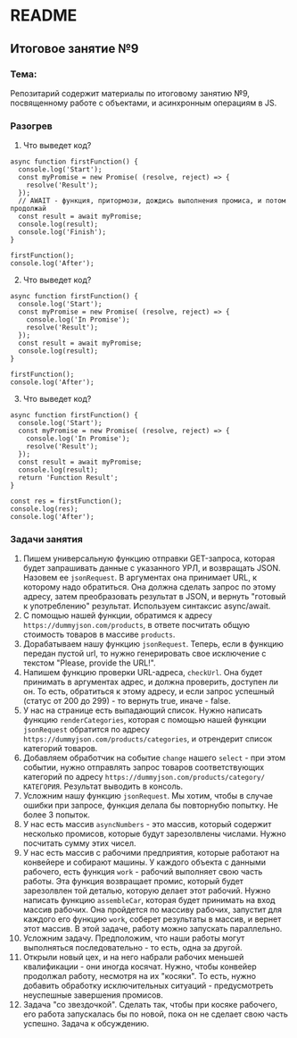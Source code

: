  # README

## Итоговое занятие №9

### Тема:

Репозитарий содержит материалы по итоговому занятию №9, посвященному работе с объектами, и асинхронным операциям в JS.

### Разогрев

1. Что выведет код?
```
async function firstFunction() {
  console.log('Start');
  const myPromise = new Promise( (resolve, reject) => {
    resolve('Result');
  });
  // AWAIT - функция, притормози, дождись выполнения промиса, и потом продолжай
  const result = await myPromise;
  console.log(result);
  console.log('Finish');
}

firstFunction();
console.log('After');
```

2. Что выведет код?
```
async function firstFunction() {
  console.log('Start');
  const myPromise = new Promise( (resolve, reject) => {
    console.log('In Promise');
    resolve('Result');
  });
  const result = await myPromise;
  console.log(result);
}

firstFunction();
console.log('After');
```

3. Что выведет код?
```
async function firstFunction() {
  console.log('Start');
  const myPromise = new Promise( (resolve, reject) => {
    console.log('In Promise');
    resolve('Result');
  });
  const result = await myPromise;
  console.log(result);
  return 'Function Result';
}

const res = firstFunction();
console.log(res);
console.log('After');
```

### Задачи занятия
1. Пишем универсальную функцию отправки GET-запроса, которая будет запрашивать данные с указанного УРЛ, и возвращать JSON. Назовем ее `jsonRequest`. В аргументах она принимает URL, к которому надо обратиться. Она должна сделать запрос по этому адресу, затем преобразовать результат в JSON, и вернуть "готовый к употреблению" результат. Используем синтаксис async/await.
2. С помощью нашей функции, обратимся к адресу `https://dummyjson.com/products`, в ответе посчитать общую стоимость товаров в массиве `products`.
3. Дорабатываем нашу функцию `jsonRequest`. Теперь, если в функцию передан пустой url, то нужно генерировать свое исключение с текстом "Please, provide the URL!".
4. Напишем функцию проверки URL-адреса, `checkUrl`. Она будет принимать в аргументах адрес, и должна проверить, доступен ли он. То есть, обратиться к этому адресу, и если запрос успешный (статус от 200 до 299) - то вернуть true, иначе - false.
5. У нас на странице есть выпадающий список. Нужно написать функцию `renderCategories`, которая с помощью нашей функции `jsonRequest` обратится по адресу `https://dummyjson.com/products/categories`, и отрендерит список категорий товаров.
6. Добавляем обработчик на событие `change` нашего `select` - при этом событии, нужно отправлять запрос товаров соответствующих категорий по адресу `https://dummyjson.com/products/category/КАТЕГОРИЯ`. Результат выводить в консоль.
7. Усложним нашу функцию `jsonRequest`. Мы хотим, чтобы в случае ошибки при запросе, функция делала бы повторнубю попытку. Не более 3 попыток.
8. У нас есть массив `asyncNumbers` - это массив, который содержит несколько промисов, которые будут зарезолвлены числами. Нужно посчитать сумму этих чисел.
9. У нас есть массив с рабочими предприятия, которые работают на конвейере и собирают машины. У каждого объекта с данными рабочего, есть функция `work` - рабочий выполняет свою часть работы. Эта функция возвращает промис, который будет зарезолвлен той деталью, которую делает этот рабочий. Нужно написать функцию `assembleCar`, которая будет принимать на вход массив рабочих. Она пройдется по массиву рабочих, запустит для каждого его функцию `work`, соберет результаты в массив, и вернет этот массив. В этой задаче, работу можно запускать параллельно.
10. Усложним задачу. Предположим, что наши работы могут выполняться последовательно - то есть, одна за другой.
11. Открыли новый цех, и на него набрали рабочих меньшей квалификации - они иногда косячат. Нужно, чтобы конвейер продолжал работу, несмотря на их "косяки". То есть, нужно добавить обработку исключительных ситуаций - предусмотреть неуспешные завершения промисов.
12. Задача "со звездочкой". Сделать так, чтобы при косяке рабочего, его работа запускалась бы по новой, пока он не сделает свою часть успешно. Задача к обсуждению.